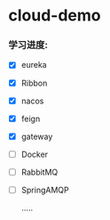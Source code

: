 # cloud-demo
### 学习进度:

+ [x] eureka
+ [x] Ribbon

+ [x] nacos

+ [x] feign

+ [x] gateway

- [ ] Docker

- [ ] RabbitMQ

- [ ] SpringAMQP

  .....

  
